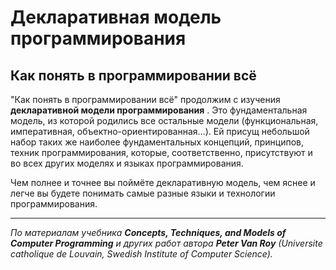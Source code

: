 # Декларативная модель программирования

## Как понять в программировании всё

"Как понять в программировании всё" продолжим с изучения  **декларативной модели программирования** . Это фундаментальная модель, из которой родились все остальные модели (функциональная, императивная, объектно-ориентированная…). Ей присущ небольшой набор таких же наиболее фундаментальных концепций, принципов, техник программирования, которые, соответственно, присутствуют и во всех других моделях и языках программирования.

Чем полнее и точнее вы поймёте декларативную модель, чем яснее и легче вы будете понимать самые разные языки и технологии программирования.

---

*По материалам учебника **Concepts, Techniques, and Models of Computer Programming** и других работ автора **Peter Van Roy**
(Universite catholique de Louvain, Swedish Institute of Computer Science).*
